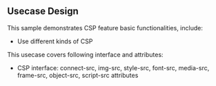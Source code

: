 ## Usecase Design

This sample demonstrates CSP feature basic functionalities, include:

* Use different kinds of CSP

This usecase covers following interface and attributes:

* CSP interface: connect-src, img-src, style-src, font-src, media-src, frame-src, object-src, script-src attributes

